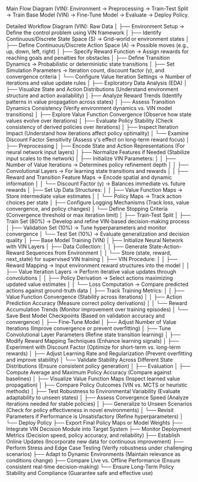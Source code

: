 Main Flow Diagram (VIN):
Environment → Preprocessing → Train-Test Split → Train Base Model (VIN) → Fine-Tune Model → Evaluate → Deploy Policy.

Detailed Workflow Diagram (VIN):
Raw Data
│
├── Environment Setup → Define the control problem using VIN framework
│   ├── Identify Continuous/Discrete State Space (S) → Grid-world or environment states
│   ├── Define Continuous/Discrete Action Space (A) → Possible moves (e.g., up, down, left, right)
│   ├── Specify Reward Function → Assign rewards for reaching goals and penalties for obstacles
│   ├── Define Transition Dynamics → Probabilistic or deterministic state transitions
│   ├── Set Simulation Parameters → Iteration count, discount factor (γ), and convergence criteria
│   └── Configure Value Iteration Settings → Number of iterations and value update rules
│
├── Exploratory Data Analysis (EDA)
│   ├── Visualize State and Action Distributions (Understand environment structure and action availability)
│   ├── Analyze Reward Trends (Identify patterns in value propagation across states)
│   ├── Assess Transition Dynamics Consistency (Verify environment dynamics vs. VIN model transitions)
│   ├── Explore Value Function Convergence (Observe how state values evolve over iterations)
│   ├── Evaluate Policy Stability (Check consistency of derived policies over iterations)
│   ├── Inspect Iteration Impact (Understand how iterations affect policy optimality)
│   └── Examine Discount Factor Sensitivity (Assess γ’s effect on long-term reward focus)
│
├── Preprocessing
│   ├── Encode State and Action Representations (For neural network input layers)
│   ├── Normalize Features if Needed (Stabilize input scales to the network)
│   ├── Initialize VIN Parameters:
│   │   ├── Number of Value Iterations → Determines policy refinement depth
│   │   ├── Convolutional Layers → For learning state transitions and rewards
│   │   ├── Reward and Transition Feature Maps → Encode spatial and dynamic information
│   │   └── Discount Factor (γ) → Balances immediate vs. future rewards
│   ├── Set Up Data Structures:
│   │   ├── Value Function Maps → Store intermediate value estimates
│   │   └── Policy Maps → Track action choices per state
│   ├── Configure Logging Mechanisms (Track loss, value convergence, and policy changes)
│   └── Define Stopping Criteria (Convergence threshold or max iteration limit)
│
├── Train-Test Split
│   ├── Train Set (80%) → Develop and refine VIN-based decision-making process
│   ├── Validation Set (10%) → Tune hyperparameters and monitor convergence
│   └── Test Set (10%) → Evaluate generalization and decision quality
│
├── Base Model Training (VIN)
│   ├── Initialize Neural Network with VIN Layers
│   ├── Data Collection:
│   │   ├── Generate State-Action-Reward Sequences from Environment
│   │   └── Store (state, reward, next_state) for supervised VIN training
│   ├── VIN Procedure:
│   │   ├── Reward Mapping → Input environment reward structures into the model
│   │   ├── Value Iteration Layers → Perform iterative value updates through convolutions
│   │   ├── Policy Derivation → Select actions maximizing updated value estimates
│   │   └── Loss Computation → Compare predicted actions against ground-truth data
│   ├── Track Training Metrics:
│   │   ├── Value Function Convergence (Stability across iterations)
│   │   ├── Action Prediction Accuracy (Measure correct policy derivations)
│   │   └── Reward Accumulation Trends (Monitor improvement over training episodes)
│   └── Save Best Model Checkpoints (Based on validation accuracy and convergence)
│
├── Fine-Tune Model
│   ├── Adjust Number of Value Iterations (Improve convergence or prevent overfitting)
│   ├── Tune Convolutional Layer Parameters (Refine state transition learning)
│   ├── Modify Reward Mapping Techniques (Enhance learning signals)
│   ├── Experiment with Discount Factor (Optimize for short-term vs. long-term rewards)
│   ├── Adjust Learning Rate and Regularization (Prevent overfitting and improve stability)
│   └── Validate Stability Across Different State Distributions (Ensure consistent policy generation)
│
├── Evaluation
│   ├── Compute Average and Maximum Policy Accuracy (Compare against baselines)
│   ├── Visualize Value Function Maps (Inspect learned value propagation)
│   ├── Compare Policy Outcomes (VIN vs. MCTS or heuristic methods)
│   ├── Test Robustness to Environmental Variability (Evaluate adaptability to unseen states)
│   ├── Assess Convergence Speed (Analyze iterations needed for stable policies)
│   ├── Generalize to Unseen Scenarios (Check for policy effectiveness in novel environments)
│   └── Revisit Parameters if Performance is Unsatisfactory (Refine hyperparameters)
│
└── Deploy Policy
    ├── Export Final Policy Maps or Model Weights
    ├── Integrate VIN Decision Module into Target System
    ├── Monitor Deployment Metrics (Decision speed, policy accuracy, and reliability)
    ├── Establish Online Updates (Incorporate new data for continuous improvement)
    ├── Perform Stress and Edge Case Testing (Verify robustness under challenging scenarios)
    ├── Adapt to Dynamic Environments (Maintain relevance as conditions change)
    ├── Compare Live vs. Offline Performance (Ensure consistent real-time decision-making)
    └── Ensure Long-Term Policy Stability and Compliance (Guarantee safe and effective use)
